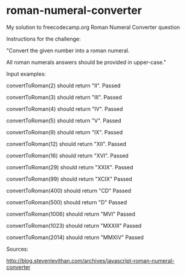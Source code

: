 # roman-numeral-converter
My solution to freecodecamp.org Roman Numeral Converter question

Instructions for the challenge:

"Convert the given number into a roman numeral.

All roman numerals answers should be provided in upper-case."


Input examples:

convertToRoman(2) should return "II".
Passed

convertToRoman(3) should return "III".
Passed

convertToRoman(4) should return "IV".
Passed

convertToRoman(5) should return "V".
Passed

convertToRoman(9) should return "IX".
Passed

convertToRoman(12) should return "XII".
Passed

convertToRoman(16) should return "XVI".
Passed

convertToRoman(29) should return "XXIX".
Passed

convertToRoman(99) should return "XCIX"
Passed

convertToRoman(400) should return "CD"
Passed

convertToRoman(500) should return "D"
Passed

convertToRoman(1006) should return "MVI"
Passed

convertToRoman(1023) should return "MXXIII"
Passed

convertToRoman(2014) should return "MMXIV"
Passed

Sources:

http://blog.stevenlevithan.com/archives/javascript-roman-numeral-converter

